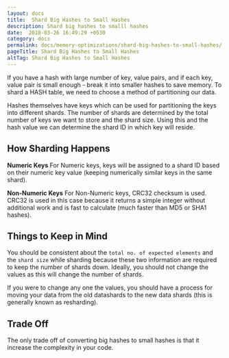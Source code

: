 ```yaml
---
layout: docs
title:  Shard Big Hashes to Small Hashes
description: Shard big hashes to smalll hashes
date:  2018-03-26 16:49:29 +0530
category: docs
permalink: docs/memory-optimizations/shard-big-hashes-to-small-hashes/
pageTitle: Shard Big Hashes to Small Hashes
altTag: Shard Big Hashes to Small Hashes
---
```


If you have a hash with large number of key, value pairs, and if each key, value pair is small enough - break it into smaller hashes to save memory. To shard a HASH table, we need to choose a method of partitioning our data.

Hashes themselves have keys which can be used for partitioning the keys into different shards. The number of shards are determined by the total number of keys we want to store and the shard size. Using this and the hash value we can determine the shard ID in which key will reside.

## How Sharding Happens
**Numeric Keys**
For Numeric keys, keys will be assigned to a shard ID based on their numeric key value (keeping numerically similar keys in the same shard).

**Non-Numeric Keys**
For Non-Numeric keys, CRC32 checksum is used. CRC32 is used in this case because it returns a simple integer without additional
work and is fast to calculate (much faster than MD5 or SHA1 hashes).

## Things to Keep in Mind
You should be consistent about the `total no. of expected elements` and the `shard size` while sharding because these two information are required to keep the number of shards down. Ideally, you should not change the values as this will change the number of shards.

If you were to change any one the values, you should have a process for moving your data from the old datashards to the new data shards (this is generally known as resharding).

## Trade Off
The only trade off of converting big hashes to small hashes is that it increase the complexity in your code.
